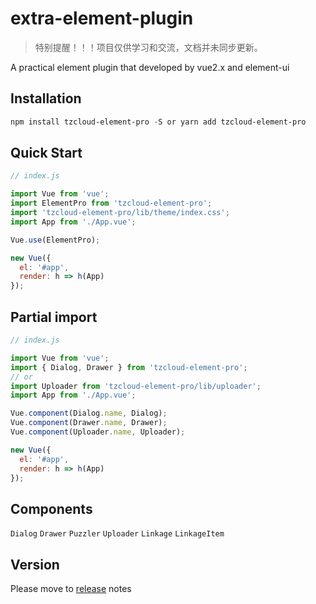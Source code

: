 # extra-element-plugin

> 特别提醒！！！项目仅供学习和交流，文档并未同步更新。

A practical element plugin that developed by vue2.x and element-ui

## Installation

``` powershell
npm install tzcloud-element-pro -S or yarn add tzcloud-element-pro
```

## Quick Start

``` javascript
// index.js

import Vue from 'vue';
import ElementPro from 'tzcloud-element-pro';
import 'tzcloud-element-pro/lib/theme/index.css';
import App from './App.vue';

Vue.use(ElementPro);

new Vue({
  el: '#app',
  render: h => h(App)
});
```

## Partial import

``` javascript
// index.js

import Vue from 'vue';
import { Dialog, Drawer } from 'tzcloud-element-pro';
// or
import Uploader from 'tzcloud-element-pro/lib/uploader';
import App from './App.vue';

Vue.component(Dialog.name, Dialog);
Vue.component(Drawer.name, Drawer);
Vue.component(Uploader.name, Uploader);

new Vue({
  el: '#app',
  render: h => h(App)
});
```

## Components

`Dialog`
`Drawer`
`Puzzler`
`Uploader`
`Linkage`
`LinkageItem`

## Version

Please move to [release](https://github.com/EcanTech/tzcloud-element-pro/blob/main/VERSION.md) notes